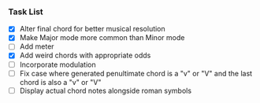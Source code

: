 ### Task List

- [x] Alter final chord for better musical resolution
- [x] Make Major mode more common than Minor mode
- [ ] Add meter
- [x] Add weird chords with appropriate odds
- [ ] Incorporate modulation
- [ ] Fix case where generated penultimate chord is a "v" or "V" and the last chord is also a "v" or "V"
- [ ] Display actual chord notes alongside roman symbols
